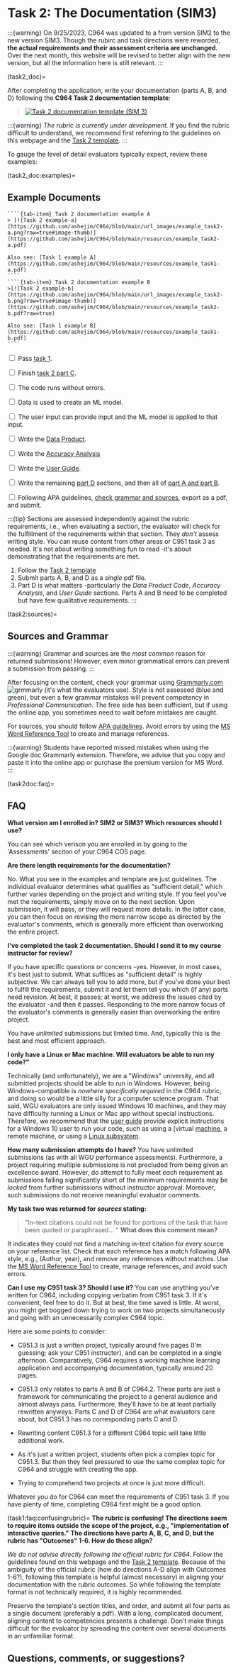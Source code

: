 
# Task 2: The Documentation (SIM3)

:::{warning}
On 9/25/2023, C964 was updated to a from version SIM2 to the new version SIM3. Though the rubirc and task directions were reworded, **the actual requirements and their assessment criteria are unchanged.** Over the next month, this website will be revised to better align with the new version, but all the information here is still relevant.
:::

(task2_doc)=

After completing the application, write your documentation (parts A, B, and D) following the **C964 Task 2 documentation template**:
> [![Task 2 documentation template (SIM 3)](https://github.com/ashejim/C964/blob/main/url_images/template_task2.png?raw=true#image-thumb)](https://westerngovernorsuniversity-my.sharepoint.com/:w:/g/personal/jim_ashe_wgu_edu/ERGxhsNfkbhEutlkXVFITMQBPOmWlkVx1p5H0UisvnBesg?rtime=3q_Efs-u2kg)

:::{warning}
*The rubric is currently under development.* If you find the rubric difficult to understand, we recommend first referring to the guidelines on this webpage and the [Task 2 template](https://westerngovernorsuniversity-my.sharepoint.com/:w:/g/personal/jim_ashe_wgu_edu/ERGxhsNfkbhEutlkXVFITMQBPOmWlkVx1p5H0UisvnBesg?rtime=3q_Efs-u2kg).
:::

To gauge the level of detail evaluators typically expect, review these examples:

(task2_doc:examples)=

## Example Documents

`````{tab-set}
````{tab-item} Task 2 documentation example A
> [![Task 2 example-a](https://github.com/ashejim/C964/blob/main/url_images/example_task2-a.png?raw=true#image-thumb)](https://github.com/ashejim/C964/blob/main/resources/example_task2-a.pdf)

Also see: [Task 1 example A](https://github.com/ashejim/C964/blob/main/resources/example_task1-a.pdf)
````
````{tab-item} Task 2 documentation example B
>[![Task 2 example-b](https://github.com/ashejim/C964/blob/main/url_images/example_task2-b.png?raw=true#image-thumb)](https://github.com/ashejim/C964/blob/main/resources/example_task2-b.pdf?raw=true)

Also see: [Task 1 example B](https://github.com/ashejim/C964/blob/main/resources/example_task1-b.pdf)
````
`````

<div class = "tasklist">

   <input type="checkbox"> Pass [task 1](task1).
   
   <input type="checkbox"> Finish [task 2 part C](task2c).

   <div class = "tasklist2">

   <input type="checkbox"> The code runs without errors.

   <input type="checkbox"> Data is used to create an ML model.

   <input type="checkbox"> The user input can provide input and the ML model is applied to that input.

   </div>

   <input type="checkbox"> Write the [Data Product](task2d:dataproduct).
   
   <input type="checkbox"> Write the [Accuracy Analysis](task2d:accuracy)

   <input type="checkbox"> Write the [User Guide](task2d:userguide).

   <input type="checkbox"> Write the remaining [part D](task2d) sections, and then all of [part A and part B](task2ab).

   <input type="checkbox"> Following APA guidelines, [check grammar and sources](task2:sources), export as a pdf, and submit.

</div> 

:::{tip}
Sections are assessed independently against the rubric requirements, i.e., when evaluating a section, the evaluator will check for the fulfillment of the requirements within that section. They *don't* assess writing style. You can reuse content from other areas or C951 task 3 as needed. It's not about writing something fun to read -it's about demonstrating that the requirements are met. 

1. Follow the [Task 2 template](https://westerngovernorsuniversity-my.sharepoint.com/:w:/g/personal/jim_ashe_wgu_edu/ERGxhsNfkbhEutlkXVFITMQBPOmWlkVx1p5H0UisvnBesg?rtime=3q_Efs-u2kg)
2. Submit parts A, B, and D as a *single* pdf file.
3. Part D is what matters -particularly the *Data Product Code*, *Accuracy Analysis*, and *User Guide* sections. Parts A and B need to be completed but have few qualitative requirements.
:::

(task2:sources)=
## Sources and Grammar

:::{warning}
Grammar and sources are the *most common* reason for returned submissions! However, even minor grammatical errors can prevent a submission from passing.
:::

After focusing on the content, check your grammar using [Grammarly.com](https://www.grammarly.com/) ![grmmarly](https://github.com/ashejim/C769/blob/main/url_images/icon-grammarly.png?raw=true#icon) (it's what the evaluators use). Style is not assessed (blue and green), but even a few grammar mistakes will prevent competency in *Professional Communication*. The free side has been sufficient, but if using the online app, you sometimes need to wait before mistakes are caught. 

For sources, you should follow [APA guidelines](https://apastyle.apa.org/style-grammar-guidelines). Avoid errors by using the [MS Word Reference Tool](https://support.microsoft.com/en-us/office/create-a-bibliography-citations-and-references-17686589-4824-4940-9c69-342c289fa2a5) to create and manage references.

:::{warning}
Students have reported missed mistakes when using the Google doc Grammarly extension. Therefore, we advise that you copy and paste it into the online app or purchase the premium version for MS Word. 
:::

(task2doc:faq)=
## FAQ

**What version am I enrolled in? SIM2 or SIM3? Which resources should I use?**

You can see which verison you are enrolled in by going to the 'Assessments' seciton of your C964 COS page.
![]()

[](.\..\url_images\C964_sim3-1.png) 

**Are there length requirements for the documentation?**

No. What you see in the examples and template are just guidelines. The individual evaluator determines what qualifies as "sufficient detail," which further varies depending on the project and writing style. If you feel you've met the requirements, simply move on to the next section. Upon submission, it will pass, or they will request more details. In the latter case, you can then focus on revising the more narrow scope as directed by the evaluator's comments, which is generally more efficient than overworking the entire project.

**I've completed the task 2 documentation. Should I send it to my course instructor for review?** 

If you have specific questions or concerns -yes. However, in most cases, it's best just to submit. What suffices as "sufficient detail" is highly subjective. We can always tell you to add more, but if you've done your best to fulfill the requirements, submit it and let them tell you which (if any) parts need revision. At best, it passes; at worst, we address the issues cited by the evaluator -and then it passes. Responding to the more narrow focus of the evaluator's comments is generally easier than overworking the entire project.

You have *unlimited* submissions but limited time. And, typically this is the best and most efficient approach. 

**I only have a Linux or Mac machine. Will evaluators be able to run my code?"**

Technically (and unfortunately), we are a "Windows" university, and all submitted projects should be able to run in Windows. However, being Windows-compatible is *nowhere specifically required* in the C964 rubric, and doing so would be a little silly for a computer science program. That said, WGU evaluators are only issued Windows 10 machines, and they may have difficulty running a Linux or Mac app without special instructions. Therefore, we recommend that the [user guide](task2_doc:userguide) provide explicit instructions for a Windows 10 user to run your code, such as using a [virtual [machine](https://ubuntu.com/tutorials/how-to-run-ubuntu-desktop-on-a-virtual-machine-using-virtualbox#1-overview), a remote machine, or using a [Linux subsystem](https://ubuntu.com/tutorials/install-ubuntu-on-wsl2-on-windows-10#1-overview).

**How many submission attempts do I have?**
You have unlimited submissions (as with all WGU performance assessments). Furthermore, a project requiring multiple submissions is not precluded from being given an excellence award. However, do attempt to fully meet *each* requirement as submissions falling significantly short of the minimum requirements may be *locked* from further submissions without instructor approval. Moreover, such submissions do not receive meaningful evaluator comments.

<!-- **I can't find sources for section B, *Other Works*. What can I do?**
You are likely overinterpreting what's required. Rarely are submissions sent back because cited works are unsuitable. You can use referenceable work created by a professional which can be *related* to your project -it does not need to align with your project entirely. For example, a cloud migration project might include articles about AWS, security advantages, cost advantages, etc.  -->

**My task two was returned for *sources* stating:**
> "In-text citations could not be found for portions of the task that have been quoted or paraphrased... "
**What does this comment mean?**

It indicates they could not find a matching in-text citation for every source on your reference list. Check that each reference has a match following APA style, e.g., (Author, year), and remove any references without matches. Use the [MS Word Reference Tool](https://support.microsoft.com/en-us/office/create-a-bibliography-citations-and-references-17686589-4824-4940-9c69-342c289fa2a5) to create, manage references, and avoid such errors.

**Can I use my C951 task 3? Should I use it?**
You can use anything you've written for C964, including copying verbatim from C951 task 3. If it's convenient, feel free to do it. But at best, the time saved is little. At worst, you might get bogged down trying to work on two projects simultaneously and going with an unnecessarily complex C964 topic.

Here are some points to consider:

- C951.3 is just a written project, typically around five pages (I'm guessing; ask your C951 instructor), and can be completed in a single afternoon. Comparatively, C964 requires a working machine learning application and accompanying documentation, typically around 20 pages. 

- C951.3 only relates to parts A and B of C964.2. These parts are just a framework for communicating the project to a general audience and almost always pass. Furthermore, they'll have to be at least partially rewritten anyways. Parts C and D of C964 are what evaluators care about, but C951.3 has no corresponding parts C and D.
- Rewriting content C951.3 for a different C964 topic will take little additional work.
- As it's just a written project, students often pick a complex topic for C951.3. But then they feel pressured to use the same complex topic for C964 and struggle with creating the app.
- Trying to comprehend two projects at once is just more difficult. 

Whatever you do for C964 can meet the requirements of C951 task 3. If you have plenty of time, completing C964 first might be a good option.

(task1:faq:confusingrubric)=
**The rubric is confusing! The directions seem to require items outside the scope of the project, e.g., "implementation of interactive queries." The directions have parts A, B, C, and D, but the rubric has "Outcomes" 1-6. How do these align?**

*We do not advise directly following the official rubric for C964.* Follow the guidelines found on this webpage and the [Task 2 template](https://westerngovernorsuniversity-my.sharepoint.com/:w:/g/personal/jim_ashe_wgu_edu/ESLuMNRuDjpCrKvqWaC6cywB4I97WEPdk5MRZRq4LfmFhQ). Because of the ambiguity of the official rubric (how do directions A-D align with Outcomes 1-6?), following this template is helpful (almost necessary) in aligning your documentation with the rubric outcomes. So while following the template format is not technically required, it is highly recommended.

Preserve the template's section titles, and order, and submit all four parts as a single document (preferably a pdf). With a long, complicated document, aligning content to competencies presents a challenge. Don't make things difficult for the evaluator by spreading the content over several documents in an unfamiliar format.

## Questions, comments, or suggestions?

<script
   type="text/javascript"
   src="https://utteranc.es/client.js"
   async="async"
   repo="ashejim/C964"
   issue-term="pathname"
   theme="github-light"
   label="💬 comment"
   crossorigin="anonymous"
/>